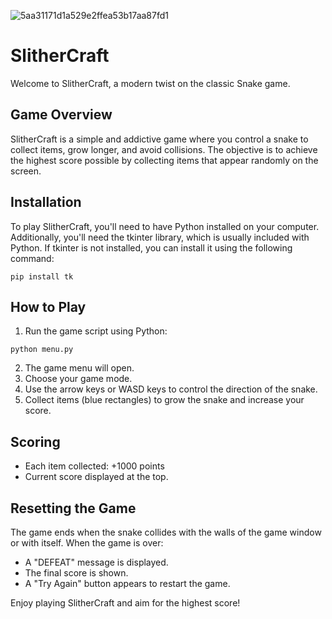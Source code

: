 ![5aa31171d1a529e2ffea53b17aa87fd1](https://github.com/sayuj1998/slithercraft/assets/164384520/c57115a1-fcbc-4a22-9291-a2a38144033a)
# **SlitherCraft**
Welcome to SlitherCraft, a modern twist on the classic Snake game.

## **Game Overview**
SlitherCraft is a simple and addictive game where you control a snake to collect items, grow longer, and avoid collisions. The objective is to achieve the highest score possible by collecting items that appear randomly on the screen.

## **Installation**
To play SlitherCraft, you'll need to have Python installed on your computer. Additionally, you'll need the tkinter library, which is usually included with Python. If tkinter is not installed, you can install it using the following command:
```
pip install tk
```
## **How to Play**
1) Run the game script using Python:
```
python menu.py
```
2) The game menu will open.
3) Choose your game mode.
4) Use the arrow keys or WASD keys to control the direction of the snake.
5) Collect items (blue rectangles) to grow the snake and increase your score.

## **Scoring**
* Each item collected: +1000 points
* Current score displayed at the top.

## **Resetting the Game**
The game ends when the snake collides with the walls of the game window or with itself. When the game is over:
* A "DEFEAT" message is displayed.
* The final score is shown.
* A "Try Again" button appears to restart the game.

Enjoy playing SlitherCraft and aim for the highest score!


